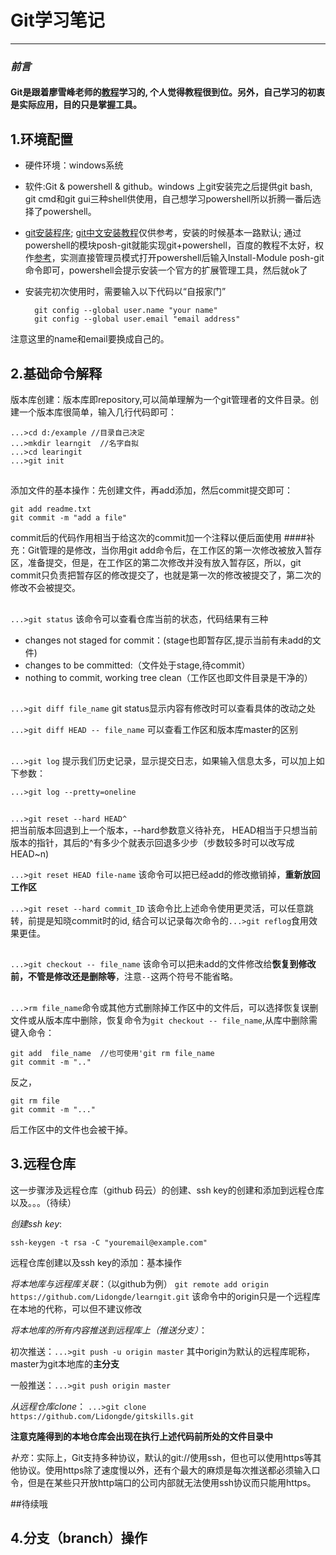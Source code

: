 # Git学习笔记
---
### *前言*
#### Git是跟着廖雪峰老师的[教程](https://www.liaoxuefeng.com/wiki/0013739516305929606dd18361248578c67b8067c8c017b000#0)学习的, 个人觉得教程很到位。另外，自己学习的初衷是实际应用，目的只是掌握工具。

## 1.环境配置
* 硬件环境：windows系统
* 软件:Git & powershell & github。windows 上git安装完之后提供git bash, git cmd和git gui三种shell供使用，自己想学习powershell所以折腾一番后选择了powershell。
* [git安装程序](https://git-scm.com/downloads); [git中文安装教程](https://blog.csdn.net/sishen47k/article/details/80211002)仅供参考，安装的时候基本一路默认; 通过powershell的模块posh-git就能实现git+powershell，百度的教程不太好，权作[参考](https://www.cnblogs.com/kreo/p/4685988.html)，实测直接管理员模式打开powershell后输入Install-Module posh-git命令即可，powershell会提示安装一个官方的扩展管理工具，然后就ok了
* 安装完初次使用时，需要输入以下代码以“自报家门”	

		git config --global user.name "your name"
		git config --global user.email "email address"
	

注意这里的name和email要换成自己的。
## 2.基础命令解释
版本库创建：版本库即repository,可以简单理解为一个git管理者的文件目录。创建一个版本库很简单，输入几行代码即可：

	...>cd d:/example //目录自己决定
	...>mkdir learngit  //名字自拟
	...>cd learingit
	...>git init
##

添加文件的基本操作：先创建文件，再add添加，然后commit提交即可：

	git add readme.txt
	git commit -m "add a file"

commit后的代码作用相当于给这次的commit加一个注释以便后面使用
####补充：Git管理的是修改，当你用git add命令后，在工作区的第一次修改被放入暂存区，准备提交，但是，在工作区的第二次修改并没有放入暂存区，所以，git commit只负责把暂存区的修改提交了，也就是第一次的修改被提交了，第二次的修改不会被提交。

##

`...>git status`
该命令可以查看仓库当前的状态，代码结果有三种

* changes not staged for commit：(stage也即暂存区,提示当前有未add的文件)
* changes to be committed:（文件处于stage,待commit）
* nothing to commit, working tree clean（工作区也即文件目录是干净的）

##

`...>git diff file_name`
git status显示内容有修改时可以查看具体的改动之处

`...>git diff HEAD -- file_name`
可以查看工作区和版本库master的区别 
##

`...>git log`
提示我们历史记录，显示提交日志，如果输入信息太多，可以加上如下参数：

`...>git log --pretty=oneline`
##

`...>git reset --hard HEAD^`	
把当前版本回退到上一个版本，--hard参数意义待补充， HEAD相当于只想当前版本的指针，其后的^有多少个就表示回退多少步（步数较多时可以改写成HEAD~n)

`...>git reset HEAD file-name` 该命令可以把已经add的修改撤销掉，**重新放回工作区**

`...>git reset --hard commit_ID`
该命令比上述命令使用更灵活，可以任意跳转，前提是知晓commit时的id, 结合可以记录每次命令的`...>git reflog`食用效果更佳。
##

`...>git checkout -- file_name`
该命令可以把未add的文件修改给**恢复到修改前，不管是修改还是删除等**，注意`--`这两个符号不能省略。
##

`...>rm file_name`命令或其他方式删除掉工作区中的文件后，可以选择恢复误删文件或从版本库中删除，恢复命令为`git checkout -- file_name`,从库中删除需键入命令：

	git add  file_name	//也可使用'git rm file_name
	git commit -m ".."

反之，

	git rm file
	git commit -m "..."
后工作区中的文件也会被干掉。


## 3.远程仓库
这一步骤涉及远程仓库（github 码云）的创建、ssh key的创建和添加到远程仓库以及。。。（待续）

*创建ssh key*:

	ssh-keygen -t rsa -C "youremail@example.com"
远程仓库创建以及ssh key的添加：基本操作

*将本地库与远程库关联*：（以github为例）
`git remote add origin https://github.com/Lidongde/learngit.git` 该命令中的origin只是一个远程库在本地的代称，可以但不建议修改

*将本地库的所有内容推送到远程库上（推送分支）*：

初次推送：`...>git push -u origin master`
其中origin为默认的远程库昵称，master为git本地库的**主分支**

一般推送：`...>git push origin master`

*从远程仓库clone*：
`...>git clone https://github.com/Lidongde/gitskills.git`

**注意克隆得到的本地仓库会出现在执行上述代码前所处的文件目录中**

*补充*：实际上，Git支持多种协议，默认的git://使用ssh，但也可以使用https等其他协议。使用https除了速度慢以外，还有个最大的麻烦是每次推送都必须输入口令，但是在某些只开放http端口的公司内部就无法使用ssh协议而只能用https。

##待续哦

## 4.分支（branch）操作


